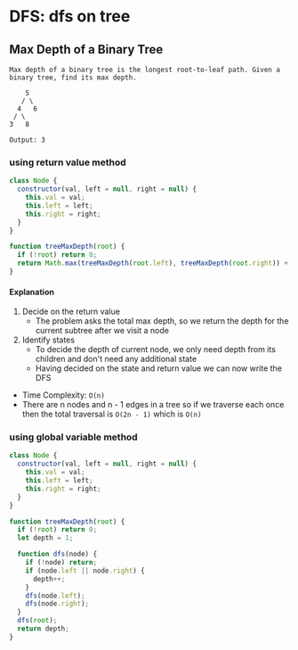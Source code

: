 # DFS: dfs on tree
## Max Depth of a Binary Tree
```
Max depth of a binary tree is the longest root-to-leaf path. Given a binary tree, find its max depth.

    5
   / \
  4   6
 / \
3   8

Output: 3
```
### using return value method
```javascript
class Node {
  constructor(val, left = null, right = null) {
    this.val = val;
    this.left = left;
    this.right = right;
  }
}

function treeMaxDepth(root) {
  if (!root) return 0;
  return Math.max(treeMaxDepth(root.left), treeMaxDepth(root.right)) + 1;
}
```
#### Explanation
1. Decide on the return value
    - The problem asks the total max depth, so we return the depth for the current subtree after we visit a node
2. Identify states
    - To decide the depth of current node, we only need depth from its children and don't need any additional state
    - Having decided on the state and return value we can now write the DFS
- Time Complexity: `O(n)`
- There are n nodes and n - 1 edges in a tree so if we traverse each once then the total traversal is `O(2n - 1)` which is `O(n)`
### using global variable method
```javascript
class Node {
  constructor(val, left = null, right = null) {
    this.val = val;
    this.left = left;
    this.right = right;
  }
}

function treeMaxDepth(root) {
  if (!root) return 0;
  let depth = 1;

  function dfs(node) {
    if (!node) return;
    if (node.left || node.right) {
      depth++;
    }
    dfs(node.left);
    dfs(node.right);
  }
  dfs(root);
  return depth;
}
```
